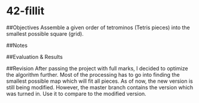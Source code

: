 # 42-fillit

##Objectives
Assemble a given order of tetrominos (Tetris pieces) into the smallest possible square (grid).

##Notes

##Evaluation & Results

##Revision
After passing the project with full marks, I decided to optimize the algorithm further. Most of the processing has to go into finding the smallest possible map which will fit all pieces. As of now, the new version is still being modified. However, the master branch contains the version which was turned in. Use it to compare to the modified version.

